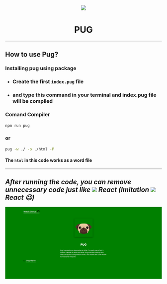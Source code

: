 <h1 align="center"><img src="https://raw.githubusercontent.com/ha7darov/ha7darov/main/FremWork%20%26%20Library/Pug-Dark.svg" width="90"></h1>
<h1 align="center"> PUG </h1>

---

## How to use Pug?

### Installing pug using package

- ### Create the first `index.pug` file


- ### and type this command in your terminal and index.pug file will be compiled

### Comand Compiler
```bash
npm run pug
```
### or
```bash
pug -w ./ -o ./html -P
```

#### The `html` in this code works as a word file

---

## ___After running the code, you can remove unnecessary code just like <img src="https://upload.wikimedia.org/wikipedia/commons/thumb/a/a7/React-icon.svg/2300px-React-icon.svg.png" width="20"> React (Imitation <img src="https://upload.wikimedia.org/wikipedia/commons/thumb/a/a7/React-icon.svg/2300px-React-icon.svg.png" width="20"> React 😉)___

<img src="./readme img/PUG - Google Chrome 4_13_2024 7_12_21 PM.png">
